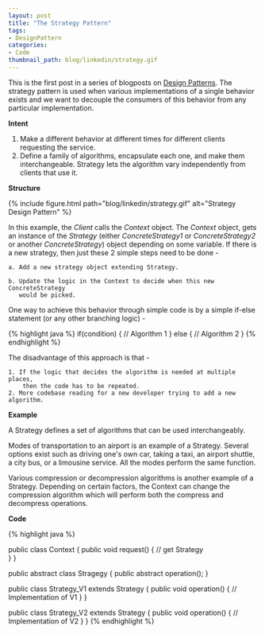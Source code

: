 ```yaml
---
layout: post
title: "The Strategy Pattern"
tags:
- DesignPattern
categories:
- Code
thumbnail_path: blog/linkedin/strategy.gif
---
```


This is the first post in a series of blogposts on [Design Patterns](https://en.wikipedia.org/wiki/Software_design_pattern). The strategy pattern is used when various implementations of a single behavior exists and we want to decouple the consumers of this behavior from any particular implementation.

**Intent**

1. Make a different behavior at different times for different clients requesting the service.
2. Define a family of algorithms, encapsulate each one, and make them interchangeable. Strategy lets the algorithm vary independently from clients that use it.

**Structure** 

{% include figure.html path="blog/linkedin/strategy.gif" alt="Strategy Design Pattern" %}

In this example, the *Client* calls the *Context* object. The *Context* object, gets an instance of the *Strategy* (either *ConcreteStrategy1* or *ConcreteStrategy2* or another *ConcreteStrategy*) object depending on some variable. If there is a new strategy, then just these 2 simple steps need to be done - 
	
	a. Add a new strategy object extending Strategy.

	b. Update the logic in the Context to decide when this new ConcreteStrategy 
	   would be picked.

One way to achieve this behavior through simple code is by a simple if-else statement (or any other branching logic) - 

{% highlight java %}
if(condition) {
	// Algorithm 1
} else {
	// Algorithm 2
}
{% endhighlight %}

The disadvantage of this approach is that - 

	1. If the logic that decides the algorithm is needed at multiple places, 
		then the code has to be repeated.
	2. More codebase reading for a new developer trying to add a new algorithm.


**Example**

A Strategy defines a set of algorithms that can be used interchangeably. 

Modes of transportation to an airport is an example of a Strategy. Several options exist such as driving one's own car, taking a taxi, an airport shuttle, a city bus, or a limousine service. All the modes perform the same function.

Various compression or decompression algorithms is another example of a Strategy. Depending on certain factors, the Context can change the compression algorithm which will perform both the compress and decompress operations.

**Code**

{% highlight java %}
	
public class Context {
	public void request() {
		// get Strategy 		
	}
}

public abstract class Stragegy {
	public abstract operation();
}

public class Strategy_V1 extends Strategy {
	public void operation() {
		// Implementation of V1
	}
}

public class Strategy_V2 extends Strategy {
	public void operation() {
		// Implementation of V2
	}
}
{% endhighlight %}

